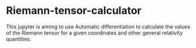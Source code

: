 # Riemann-tensor-calculator
This jupyter is aiming to use Automatic differentiation to calculate the values of the Riemann tensor for a given coordinates and other general relativity quantities.
